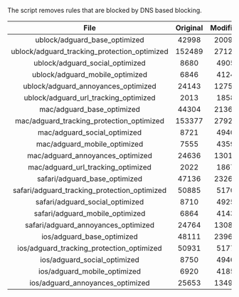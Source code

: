 The script removes rules that are blocked by DNS based blocking.


| File | Original | Modified |
|:----:|:-----:|:-----:|
| ublock/adguard_base_optimized | 42998 | 20098 |
| ublock/adguard_tracking_protection_optimized | 152489 | 27123 |
| ublock/adguard_social_optimized | 8680 | 4905 |
| ublock/adguard_mobile_optimized | 6846 | 4124 |
| ublock/adguard_annoyances_optimized | 24143 | 12759 |
| ublock/adguard_url_tracking_optimized | 2013 | 1858 |
| mac/adguard_base_optimized | 44304 | 21363 |
| mac/adguard_tracking_protection_optimized | 153377 | 27926 |
| mac/adguard_social_optimized | 8721 | 4940 |
| mac/adguard_mobile_optimized | 7555 | 4359 |
| mac/adguard_annoyances_optimized | 24636 | 13011 |
| mac/adguard_url_tracking_optimized | 2022 | 1867 |
| safari/adguard_base_optimized | 47136 | 23264 |
| safari/adguard_tracking_protection_optimized | 50885 | 5170 |
| safari/adguard_social_optimized | 8710 | 4925 |
| safari/adguard_mobile_optimized | 6864 | 4143 |
| safari/adguard_annoyances_optimized | 24764 | 13084 |
| ios/adguard_base_optimized | 48111 | 23961 |
| ios/adguard_tracking_protection_optimized | 50931 | 5177 |
| ios/adguard_social_optimized | 8750 | 4946 |
| ios/adguard_mobile_optimized | 6920 | 4185 |
| ios/adguard_annoyances_optimized | 25653 | 13493 |